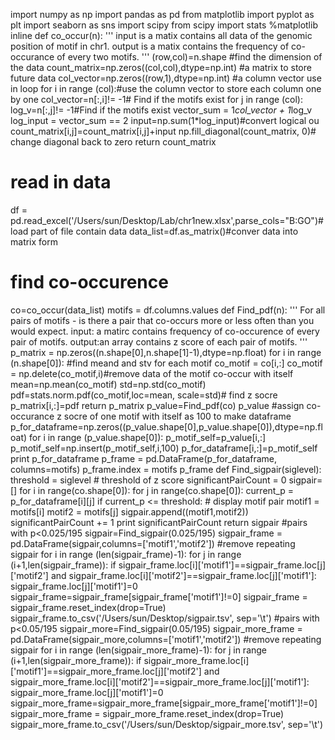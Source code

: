 import numpy as np
import pandas as pd
from matplotlib import pyplot as plt
import seaborn as sns
import scipy
from scipy import stats
%matplotlib inline
def co_occur(n):
    '''
    input is a matix contains all data of the genomic position of motif in chr1.
    output is a matix contains the frequency of co-occurance of every two motifs. 
    '''
    (row,col)=n.shape #find the dimension of the data
    count_matrix=np.zeros((col,col),dtype=np.int) #a matrix to store future data
    col_vector=np.zeros((row,1),dtype=np.int) #a column vector use in loop
    for i in range (col):#use the column vector to store each column one by one
        col_vector=n[:,i]!= -1# Find if the motifs exist
        for j in range (col): 
            log_v=n[:,j]!= -1#Find if the motifs exist
            vector_sum = 1*col_vector + 1*log_v
            log_input = vector_sum == 2
            input=np.sum(1*log_input)#convert logical ou
            count_matrix[i,j]=count_matrix[i,j]+input
            np.fill_diagonal(count_matrix, 0)# change diagonal back to zero
    return count_matrix
# read in data
df = pd.read_excel('/Users/sun/Desktop/Lab/chr1new.xlsx',parse_cols="B:GO")#load part of file contain data
data_list=df.as_matrix()#conver data into matrix form
# find co-occurence
co=co_occur(data_list)
motifs = df.columns.values
def Find_pdf(n):
    '''
    For all pairs of motifs - is there a pair that co-occurs more or less often than you would expect.
    input: a matirc contains frequency of co-occurence of every pair of motifs.
    output:an array contains z score of each pair of motifs.
    '''
    p_matrix = np.zeros((n.shape[0],n.shape[1]-1),dtype=np.float)
    for i in range (n.shape[0]):
        #find meand and stv for each motif
        co_motif = co[i,:]
        co_motif = np.delete(co_motif,i)#remove data of the motif co-occur with itself
        mean=np.mean(co_motif)
        std=np.std(co_motif)
        pdf=stats.norm.pdf(co_motif,loc=mean, scale=std)# find z socre 
        p_matrix[i,:]=pdf
    return p_matrix
p_value=Find_pdf(co)
p_value
#assign co-occurance z socre of one motif with itself as 100 to make dataframe 
p_for_dataframe=np.zeros((p_value.shape[0],p_value.shape[0]),dtype=np.float)
for i in range (p_value.shape[0]):
        p_motif_self=p_value[i,:]
        p_motif_self=np.insert(p_motif_self,i,100)
        p_for_dataframe[i,:]=p_motif_self
print p_for_dataframe
p_frame = pd.DataFrame(p_for_dataframe, columns=motifs)
p_frame.index = motifs
p_frame
def Find_sigpair(siglevel):
    threshold = siglevel # threshold of z score
    significantPairCount = 0
    sigpair=[]
    for i in range(co.shape[0]):
        for j in range(co.shape[0]):
            current_p = p_for_dataframe[i][j]
            if current_p <= threshold:
                # display motif pair
                motif1 = motifs[i]
                motif2 = motifs[j]
                sigpair.append((motif1,motif2))
                significantPairCount += 1
    print significantPairCount
    return sigpair
#pairs with p<0.025/195
sigpair=Find_sigpair(0.025/195)
sigpair_frame = pd.DataFrame(sigpair,columns=['motif1','motif2'])
#remove repeating sigpair
for i in range (len(sigpair_frame)-1):
    for j in range (i+1,len(sigpair_frame)):
        if sigpair_frame.loc[i]['motif1']==sigpair_frame.loc[j]['motif2'] and sigpair_frame.loc[i]['motif2']==sigpair_frame.loc[j]['motif1']:
            sigpair_frame.loc[j]['motif1']=0
sigpair_frame=sigpair_frame[sigpair_frame['motif1']!=0]
sigpair_frame = sigpair_frame.reset_index(drop=True)
sigpair_frame.to_csv('/Users/sun/Desktop/sigpair.tsv', sep='\t')
#pairs with p<0.05/195
sigpair_more=Find_sigpair(0.05/195)
sigpair_more_frame = pd.DataFrame(sigpair_more,columns=['motif1','motif2'])
#remove repeating sigpair
for i in range (len(sigpair_more_frame)-1):
    for j in range (i+1,len(sigpair_more_frame)):
        if sigpair_more_frame.loc[i]['motif1']==sigpair_more_frame.loc[j]['motif2'] and sigpair_more_frame.loc[i]['motif2']==sigpair_more_frame.loc[j]['motif1']:
            sigpair_more_frame.loc[j]['motif1']=0
sigpair_more_frame=sigpair_more_frame[sigpair_more_frame['motif1']!=0]
sigpair_more_frame = sigpair_more_frame.reset_index(drop=True)
sigpair_more_frame.to_csv('/Users/sun/Desktop/sigpair_more.tsv', sep='\t')
